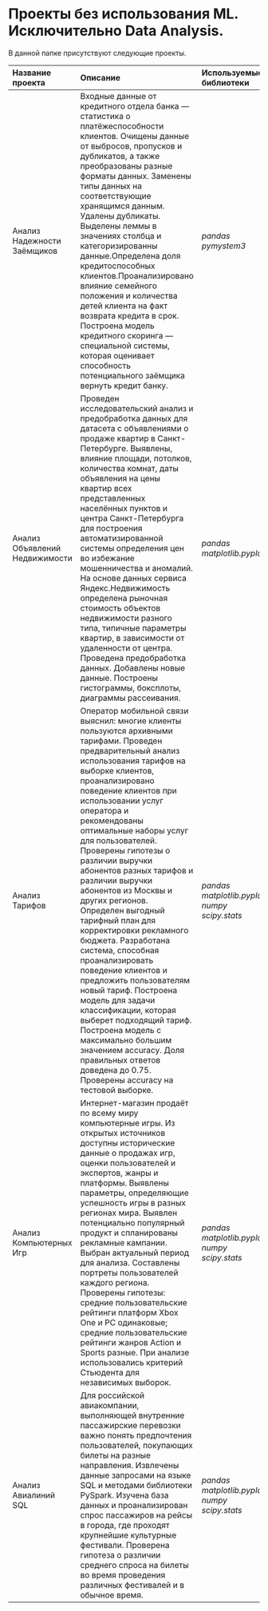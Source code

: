 # Проекты без использования ML. Исключительно Data Analysis.

В данной папке присутствуют следующие проекты.

| Название проекта | Описание | Используемые библиотеки | 
| :---------------------- | :---------------------- | :---------------------- |
| Анализ Надежности Заёмщиков | Входные данные от кредитного отдела банка  — статистика о платёжеспособности клиентов. Очищены данные от выбросов, пропусков и дубликатов, а также преобразованы разные форматы данных. Заменены типы данных на соответствующие хранящимся данным. Удалены дубликаты. Выделены леммы в значениях столбца и категоризированны данные.Определена доля кредитоспособных клиентов.Проанализировано влияние семейного положения и количества детей клиента на факт возврата кредита в срок. Построена модель кредитного скоринга — специальной системы, которая оценивает способность потенциального заёмщика вернуть кредит банку.| *pandas* *pymystem3* |
| Анализ Объявлений Недвижимости | Проведен исследовательский анализ и предобработка данных для датасета с объявлениями о продаже квартир в Санкт-Петербурге. Выявлены, влияние площади, потолков, количества комнат, даты объявления на цены квартир всех представленных населённых пунктов и центра Санкт-Петербурга для построения автоматизированной системы определения цен во избежание мошенничества и аномалий. На основе данных сервиса Яндекс.Недвижимость определена рыночная стоимость объектов недвижимости разного типа, типичные параметры квартир, в зависимости от удаленности от центра. Проведена предобработка данных. Добавлены новые данные. Построены гистограммы, боксплоты, диаграммы рассеивания. | *pandas* *matplotlib.pyplot* |
| Анализ Тарифов | Оператор мобильной связи выяснил: многие клиенты пользуются архивными тарифами. Проведен предварительный анализ использования тарифов на выборке клиентов, проанализировано поведение клиентов при использовании услуг оператора и рекомендованы оптимальные наборы услуг для пользователей. Проверены гипотезы о различии выручки абонентов разных тарифов и различии выручки абонентов из Москвы и других регионов. Определен выгодный тарифный план для корректировки рекламного бюджета. Разработана система, способная проанализировать поведение клиентов и предложить пользователям новый тариф. Построена модель для задачи классификации, которая выберет подходящий тариф. Построена модель с максимально большим значением accuracy. Доля правильных ответов доведена до 0.75. Проверены accuracy на тестовой выборке. | *pandas* *matplotlib.pyplot* *numpy* *scipy.stats*|
| Анализ Компьютерных Игр | Интернет-магазин продаёт по всему миру компьютерные игры. Из открытых источников доступны исторические данные о продажах игр, оценки пользователей и экспертов, жанры и платформы. Выявлены параметры, определяющие успешность игры в разных регионах мира. Выявлен потенциально популярный продукт и спланированы рекламные кампании. Выбран актуальный период для анализа. Составлены портреты пользователей каждого региона. Проверены гипотезы: средние пользовательские рейтинги платформ Xbox One и PC одинаковые; средние пользовательские рейтинги жанров Action и Sports разные. При анализе использовались критерий Стьюдента для независимых выборок. | *pandas* *matplotlib.pyplot* *numpy* *scipy.stats* |
| Анализ Авиалиний SQL | Для российской авиакомпании, выполняющей внутренние пассажирские перевозки важно понять предпочтения пользователей, покупающих билеты на разные направления. Извлечены данные запросами на языке SQL и методами библиотеки PySpark. Изучена база данных и проанализирован спрос пассажиров на рейсы в города, где проходят крупнейшие культурные фестивали. Проверена гипотеза о различии среднего спроса на билеты во время проведения различных фестивалей и в обычное время. | *pandas* *matplotlib.pyplot* *numpy* *scipy.stats* |

